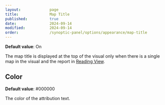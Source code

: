 ```yaml
---
layout:             page
title:              Map Title
published:          true
date:               2024-09-14
modified:           2024-09-14
order:              /synoptic-panel/options/appearance/map-title
---
```

**Default value**: On

The map title is displayed at the top of the visual only when there is a single map in the visual and the report in [Reading View](../../../glossary.md#reading-and-editing-view).

## Color

**Default value**: #000000

The color of the attribution text.
